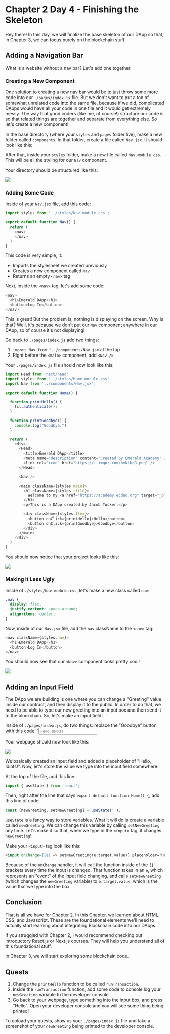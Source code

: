 # Chapter 2 Day 4 - Finishing the Skeleton

Hey there! In this day, we will finalize the base skeleton of our DApp so that, in Chapter 3, we can focus purely on the blockchain stuff.

## Adding a Navigation Bar

What is a website without a nav bar? Let's add one together.

### Creating a New Component

One solution to creating a new nav bar would be to just throw some more code into our `./pages/index.js` file. But we don't want to put a ton of somewhat unrelated code into the same file, because if we did, complicated DApps would have all your code in one file and it would get extremely messy. The way that good coders (like me, of course!) structure our code is so that related things are together and separate from everything else. So let's create a new component!

In the base directory (where your `styles` and `pages` folder live), make a new folder called `components`. In that folder, create a file called `Nav.jsx`. It should look like this:

After that, inside your `styles` folder, make a new file called `Nav.module.css`. This will be all the styling for our `Nav` component.

Your directory should be structured like this:

<img src="../images/structured-directory.png" />

### Adding Some Code

Inside of your `Nav.jsx` file, add this code:

```javascript
import styles from '../styles/Nav.module.css';

export default function Nav() {
  return (
    <nav>
    </nav>
  )
}
```

This code is very simple, it:
- Imports the stylesheet we created previously
- Creates a new component called `Nav`
- Returns an empty `<nav>` tag

Next, inside the `<nav>` tag, let's add some code:

```javascript
<nav>
  <h1>Emerald DApp</h1>
  <button>Log In</button>
</nav>
```

This is great! But the problem is, nothing is displaying on the screen. Why is that? Well, it's because we don't put our `Nav` component anywhere in our DApp, so of course it's not displaying!

Go back to `./pages/index.js` add two things:
1. `import Nav from "../components/Nav.jsx` at the top
2. Right before the `<main>` component, add `<Nav />`

Your `./pages/index.js` file should now look like this:

```javascript
import Head from 'next/head'
import styles from '../styles/Home.module.css'
import Nav from '../components/Nav.jsx';

export default function Home() {

  function printHello() {
    fcl.authenticate();
  }

  function printGoodbye() {
    console.log("Goodbye.")
  }

  return (
    <div>
      <Head>
        <title>Emerald DApp</title>
        <meta name="description" content="Created by Emerald Academy" />
        <link rel="icon" href="https://i.imgur.com/hvNtbgD.png" />
      </Head>

      <Nav />

      <main className={styles.main}>
        <h1 className={styles.title}>
          Welcome to my <a href="https://academy.ecdao.org" target="_blank">Emerald DApp!</a>
        </h1>
        <p>This is a DApp created by Jacob Tucker.</p>

        <div className={styles.flex}>
          <button onClick={printHello}>Hello</button>
          <button onClick={printGoodbye}>Goodbye</button>
        </div>
      </main>
    </div>
  )
}
```

You should now notice that your project looks like this:

<img src="../images/base-nav.png" />

### Making it Less Ugly

Inside of `./styles/Nav.module.css`, let's make a new class called `nav`:

```css
.nav {
  display: flex;
  justify-content: space-around;
  align-items: center;
}
```

Now, inside of our `Nav.jsx` file, add the `nav` className to the `<nav>` tag:

```javascript
<nav className={styles.nav}>
  <h1>Emerald DApp</h1>
  <button>Log In</button>
</nav>
```

You should now see that our `<Nav>` component looks pretty cool!

<img src="../images/second-nav.png" />

## Adding an Input Field

The DApp we are building is one where you can change a "Greeting" value inside our contract, and then display it to the public. In order to do that, we need to be able to type our new greeting into an input box and then send it to the blockchain. So, let's make an input field!

Inside of `./pages/index.js`, do two things: replace the "Goodbye" button with this code: `<input placeholder="Hello, Idiots!" />

Your webpage should now look like this:

<img src="../images/hello-idiots.png" />

We basically created an input field and added a placeholder of "Hello, Idiots!". Now, let's store the value we type into the input field somewhere.

At the top of the file, add this line: 
```javascript
import { useState } from 'react';
```

Then, right after the line that says `export default function Home() {`, add this line of code: 
```javascript
const [newGreeting, setNewGreeting] = useState('');
```

`useState` is a fancy way to store variables. What it will do is create a variable called `newGreeting`. We can change this variable by calling `setNewGreeting` any time. Let's make it so that, when we type in the `<input>` tag, it changes `newGreeting`!

Make your `<input>` tag look like this: 
```html
<input onChange={(e) => setNewGreeting(e.target.value)} placeholder="Hello, Idiots!" />
``` 

Because of the `onChange` handler, it will call the function inside of the `{}` brackets every time the input is changed. That function takes in an `e`, which represents an "event" of the input field changing, and calls `setNewGreeting` (which changes the `newGreeting` variable) to `e.target.value`, which is the value that we type into the box.

## Conclusion

That is all we have for Chapter 2. In this Chapter, we learned about HTML, CSS, and Javascript. These are the foundational elements we'll need to actually start learning about integrating Blockchain code into our DApps. 

If you struggled with Chapter 2, I would recommend checking out introductory React.js or Next.js courses. They will help you understand all of this foundational stuff.

In Chapter 3, we will start exploring some blockchain code.

## Quests

1. Change the `printHello` function to be called `runTransaction`. 
2. Inside the `runTransaction` function, add some code to console log your `newGreeting` variable to the developer console.
3. Go back to your webpage, type something into the input box, and press "Hello". Open your developer console and you will see some thing being printed! 

To upload your quests, show us your `./pages/index.js` file and take a screenshot of your `newGreeting` being printed to the developer console.